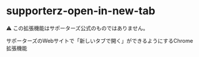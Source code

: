 # supporterz-open-in-new-tab

:warning: この拡張機能はサポーターズ公式のものではありません。

サポーターズのWebサイトで「新しいタブで開く」ができるようにするChrome拡張機能
